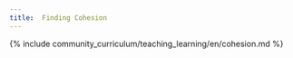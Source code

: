 ```yaml
---
title:  Finding Cohesion
---
```



{% include community_curriculum/teaching_learning/en/cohesion.md %}